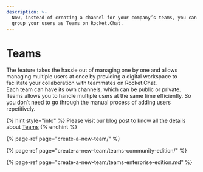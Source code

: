 ```yaml
---
description: >-
  Now, instead of creating a channel for your company’s teams, you can easily
  group your users as Teams on Rocket.Chat.
---
```


# Teams

The feature takes the hassle out of managing one by one and allows managing multiple users at once by providing a digital workspace to facilitate your collaboration with teammates on Rocket.Chat.   
Each team can have its own channels, which can be public or private. Teams allows you to handle multiple users at the same time efficiently. So you don’t need to go through the manual process of adding users repetitively.

{% hint style="info" %}
Please visit our blog post to know all the details about [Teams](https://rocket.chat/blog/product/teams/)
{% endhint %}

{% page-ref page="create-a-new-team/" %}

{% page-ref page="create-a-new-team/teams-community-edition/" %}

{% page-ref page="create-a-new-team/teams-enterprise-edition.md" %}







